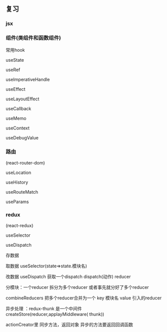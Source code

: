 ## 复习

### jsx

### 组件(类组件和函数组件)

常用hook

  useState

  useRef

 useImperativeHandle

 useEffect

useLayoutEffect

useCallback

useMemo

useContext

 useDebugValue

### 路由 

(react-router-dom)

useLocation

useHistory

useRouteMatch

useParams

### redux 

(react-redux)

useSelector

useDispatch

存数据

取数据    useSelector(state=>state.模块名)

改数据    useDispatch 获取一个dispatch  dispatch(动作) reducer 

分模块：一个reducer 拆分为多个reducer 或者事先就分好了多个reducer 

   combineReducers 把多个reducer合并为一个   key 模块名  value 引入的reducer

异步处理 ：redux-thunk 是一个中间件    createStore(reducer,applayMiddleware( thunk))

actionCreator里 同步方法，返回对象  异步的方法要返回回调函数    


